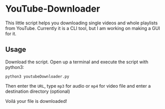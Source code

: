 # YouTube-Downloader

This little script helps you downloading single videos and whole playlists from YouTube. 
Currently it is a CLI tool, but I am working on making a GUI for it. 

## Usage
Download the script. Open up a terminal and execute the script with python3:

`python3 youtubeDownloader.py`

Then enter the `URL`, type `mp3` for audio or `mp4` for video file and enter a destination directory (optional)

Voilá your file is downloaded!
